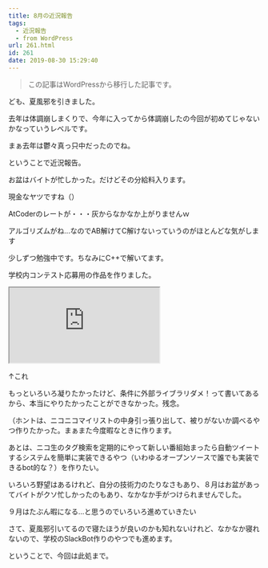 ```yaml
---
title: 8月の近況報告
tags:
  - 近況報告
  - from WordPress
url: 261.html
id: 261
date: 2019-08-30 15:29:40
---
```

> この記事はWordPressから移行した記事です。

ども、夏風邪を引きました。

去年は体調崩しまくりで、今年に入ってから体調崩したの今回が初めてじゃないかなっていうレベルです。

まぁ去年は鬱々真っ只中だったのでね。

ということで近況報告。

<!-- more -->

お盆はバイトが忙しかった。だけどその分給料入ります。

現金なヤツですね（）

AtCoderのレートが・・・灰からなかなか上がりませんｗ

アルゴリズムがね...なのでAB解けてC解けないっていうのがほとんどな気がします

少しずつ勉強中です。ちなみにC++で解いてます。

学校内コンテスト応募用の作品を作りました。

<iframe 
  class="blogcard"
  src="https://hatenablog-parts.com/embed?url=https://nekozuki.me/makes/unit-changer">
</iframe>

↑これ

もっといろいろ凝りたかったけど、条件に外部ライブラリダメ！って書いてあるから、本当にやりたかったことができなかった。残念。

（ホントは、ニコニコマイリストの中身引っ張り出して、被りがないか調べるやつ作りたかった。まぁまた今度暇なときに作ります。

あとは、ニコ生のタグ検索を定期的にやって新しい番組始まったら自動ツイートするシステムを簡単に実装できるやつ（いわゆるオープンソースで誰でも実装できるbot的な？）を作りたい。

いろいろ野望はあるけれど、自分の技術力のたりなさもあり、８月はお盆があってバイトがクソ忙しかったのもあり、なかなか手がつけられませんでした。

９月はたぶん暇になる...と思うのでいろいろ進めていきたい

さて、夏風邪引いてるので寝たほうが良いのかも知れないけれど、なかなか寝れないので、学校のSlackBot作りのやつでも進めます。

ということで、今回は此処まで。
